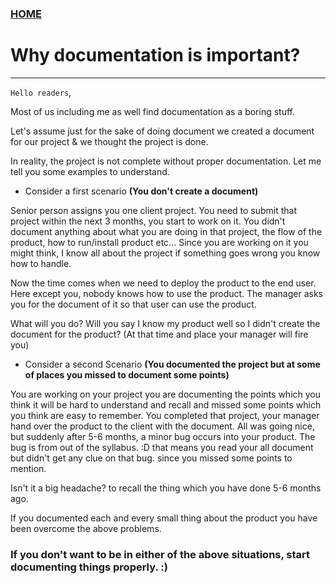 ### [HOME](https://krishna-waidande-dev.github.io/krishna-waidande.github.io/)

# Why documentation is important?
---

`Hello readers`,

Most of us including me as well find documentation as a boring stuff. 

Let's assume just for the sake of doing document we created a document for our project & we thought the project is done. 

In reality, the project is not complete without proper documentation. Let me tell you some examples to understand.


+ Consider a first scenario **(You don't create a document)**

Senior person assigns you one client project. You need to submit that project within the next 3 months, you start to work on it.
You didn't document anything about what you are doing in that project, the flow of the product, how to run/install product etc... Since you are working on it you might think, I know all about the project
if something goes wrong you know how to handle.

Now the time comes when we need to deploy the product to the end user. Here except you, nobody knows how to use the product.
The manager asks you for the document of it so that user can use the product.

What will you do? Will you say I know my product well so I didn't create the document for the product? (At that time and place your manager will fire you)

+ Consider a second Scenario **(You documented the project but at some of places you missed to document some points)**

You are working on your project you are documenting the points which you think it will be hard to understand and recall and missed some points which you think are easy to remember.
You completed that project, your manager hand over the product to the client with the document. All was going nice, but suddenly after 5-6 months, a minor bug occurs into your product.
The bug is from out of the syllabus. :D that means you read your all document but didn't get any clue on that bug. since you missed some points to mention. 

Isn't it a big headache? to recall the thing which you have done 5-6 months ago.

If you documented each and every small thing about the product you have been overcome the above problems.


### If you don't want to be in either of the above situations, start documenting things properly. :)

